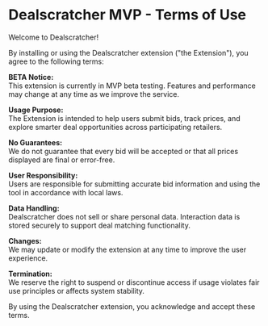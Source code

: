 # Dealscratcher MVP - Terms of Use

Welcome to Dealscratcher!

By installing or using the Dealscratcher extension ("the Extension"), you agree to the following terms:

**BETA Notice:**  
This extension is currently in MVP beta testing. Features and performance may change at any time as we improve the service.

**Usage Purpose:**  
The Extension is intended to help users submit bids, track prices, and explore smarter deal opportunities across participating retailers.

**No Guarantees:**  
We do not guarantee that every bid will be accepted or that all prices displayed are final or error-free.

**User Responsibility:**  
Users are responsible for submitting accurate bid information and using the tool in accordance with local laws.

**Data Handling:**  
Dealscratcher does not sell or share personal data. Interaction data is stored securely to support deal matching functionality.

**Changes:**  
We may update or modify the extension at any time to improve the user experience.

**Termination:**  
We reserve the right to suspend or discontinue access if usage violates fair use principles or affects system stability.

By using the Dealscratcher extension, you acknowledge and accept these terms.
